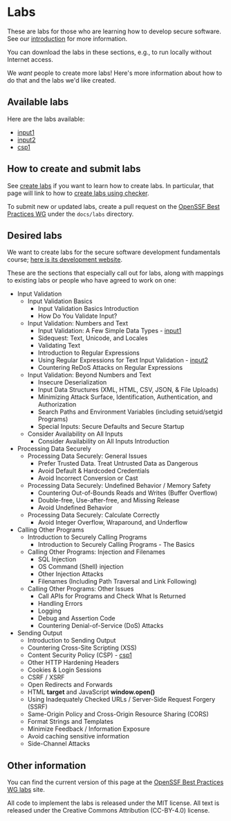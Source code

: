 # Labs

These are labs for those who are learning how to develop secure software.
See our [introduction](introduction) for more information.

You can download the labs in these sections, e.g., to run locally
without Internet access.

We *want* people to create more labs! Here's more information about
how to do that and the labs we'd like created.

## Available labs

Here are the labs available:

* [input1](input1.html)
* [input2](input2.html)
* [csp1](csp1.html)

## How to create and submit labs

See [create labs](create_labs) if you want to learn how to create labs.
In particular, that page will link to how to
[create labs using checker](create_checker).

To submit new or updated labs, create a pull request on the
[OpenSSF Best Practices WG](https://github.com/ossf/wg-best-practices-os-developers/)
under the `docs/labs` directory.

## Desired labs

We want to create labs for the secure software development
fundamentals course;
[here is its development website](https://github.com/ossf/secure-sw-dev-fundamentals).

These are the sections that especially call out for labs, along with
mappings to existing labs or people who have agreed to work on one:

* Input Validation
  * Input Validation Basics
    * Input Validation Basics Introduction
    * How Do You Validate Input?
  * Input Validation: Numbers and Text
    * Input Validation: A Few Simple Data Types - [input1](input1.html)
    * Sidequest: Text, Unicode, and Locales
    * Validating Text
    * Introduction to Regular Expressions
    * Using Regular Expressions for Text Input Validation - [input2](input2.html)
    * Countering ReDoS Attacks on Regular Expressions
  * Input Validation: Beyond Numbers and Text
    * Insecure Deserialization
    * Input Data Structures (XML, HTML, CSV, JSON, & File Uploads)
    * Minimizing Attack Surface, Identification, Authentication, and Authorization
    * Search Paths and Environment Variables (including setuid/setgid Programs)
    * Special Inputs: Secure Defaults and Secure Startup
  * Consider Availability on All Inputs
    * Consider Availability on All Inputs Introduction
* Processing Data Securely
  * Processing Data Securely: General Issues
    * Prefer Trusted Data. Treat Untrusted Data as Dangerous
    * Avoid Default & Hardcoded Credentials
    * Avoid Incorrect Conversion or Cast
  * Processing Data Securely: Undefined Behavior / Memory Safety
    * Countering Out-of-Bounds Reads and Writes (Buffer Overflow)
    * Double-free, Use-after-free, and Missing Release
    * Avoid Undefined Behavior
  * Processing Data Securely: Calculate Correctly
    * Avoid Integer Overflow, Wraparound, and Underflow
* Calling Other Programs
  * Introduction to Securely Calling Programs
    * Introduction to Securely Calling Programs - The Basics
  * Calling Other Programs: Injection and Filenames
    * SQL Injection
    * OS Command (Shell) injection
    * Other Injection Attacks
    * Filenames (Including Path Traversal and Link Following)
  * Calling Other Programs: Other Issues
    * Call APIs for Programs and Check What Is Returned
    * Handling Errors
    * Logging
    * Debug and Assertion Code
    * Countering Denial-of-Service (DoS) Attacks
* Sending Output
  * Introduction to Sending Output
  * Countering Cross-Site Scripting (XSS)
  * Content Security Policy (CSP) - [csp1](csp1.html)
  * Other HTTP Hardening Headers
  * Cookies & Login Sessions
  * CSRF / XSRF
  * Open Redirects and Forwards
  * HTML **target** and JavaScript **window.open()**
  * Using Inadequately Checked URLs / Server-Side Request Forgery (SSRF)
  * Same-Origin Policy and Cross-Origin Resource Sharing (CORS)
  * Format Strings and Templates
  * Minimize Feedback / Information Exposure
  * Avoid caching sensitive information
  * Side-Channel Attacks

## Other information

You can find the current version of this page at the
[OpenSSF Best Practices WG labs](https://best.openssf.org/labs/) site.

All code to implement the labs is released under the MIT license.
All text is released under the Creative Commons Attribution (CC-BY-4.0)
license.
